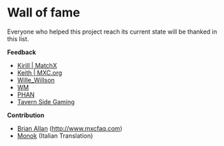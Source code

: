 # Wall of fame

Everyone who helped this project reach its current state will be thanked in this list.

**Feedback**
* [Kirill | MatchX](https://discordapp.com/users/577804846179024896/)
* [Keith | MXC.org](https://t.me/CryptoKeith)
* [Wille_Willson](https://t.me/Wille_Willson)
* [WM](https://t.me/wiseoldman)
* [PHAN](https://t.me/PHANzgz)
* [Tavern Side Gaming](https://t.me/TavernSideGaming)

**Contribution**
* [Brian Allan](https://t.me/BrinerMiner) (http://www.mxcfaq.com)
* [Monok](https://t.me/Monok) (Italian Translation)